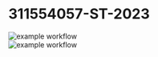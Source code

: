 # 311554057-ST-2023

![example workflow](https://github.com/DuoLeeLoMu/311554057-ST-2023/actions/workflows/github-actions-demo.yml/badge.svg)   
![example workflow](https://github.com/DuoLeeLoMu/311554057-ST-2023/actions/workflows/Lab01-CI.yml/badge.svg)
